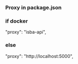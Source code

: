 ### Proxy in package.json

### if docker
"proxy": "isba-api",

### else
"proxy": "http://localhost:5000",



